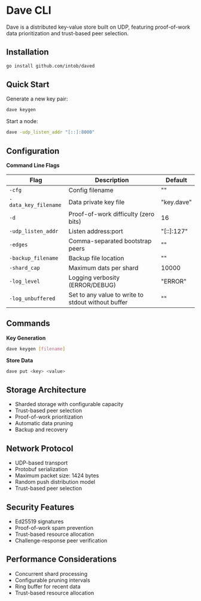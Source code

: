 # Dave CLI

Dave is a distributed key-value store built on UDP, featuring proof-of-work data prioritization and trust-based peer selection.

## Installation

```bash
go install github.com/intob/daved
```

## Quick Start

Generate a new key pair:
```bash
dave keygen
```

Start a node:
```bash
dave -udp_listen_addr "[::]:8000"
```

## Configuration

**Command Line Flags**

| Flag | Description | Default |
|------|-------------|---------|
| `-cfg` | Config filename | "" |
| `-data_key_filename` | Data private key file | "key.dave" |
| `-d` | Proof-of-work difficulty (zero bits) | 16 |
| `-udp_listen_addr` | Listen address:port | "[::]:127" |
| `-edges` | Comma-separated bootstrap peers | "" |
| `-backup_filename` | Backup file location | "" |
| `-shard_cap` | Maximum dats per shard | 10000 |
| `-log_level` | Logging verbosity (ERROR/DEBUG) | "ERROR" |
| `-log_unbuffered` | Set to any value to write to stdout without buffer | "" |

## Commands

**Key Generation**
```bash
dave keygen [filename]
```

**Store Data**
```bash
dave put <key> <value>
```

## Storage Architecture

- Sharded storage with configurable capacity
- Trust-based peer selection
- Proof-of-work prioritization
- Automatic data pruning
- Backup and recovery

## Network Protocol

- UDP-based transport
- Protobuf serialization
- Maximum packet size: 1424 bytes
- Random push distribution model
- Trust-based peer selection

## Security Features

- Ed25519 signatures
- Proof-of-work spam prevention
- Trust-based resource allocation
- Challenge-response peer verification

## Performance Considerations

- Concurrent shard processing
- Configurable pruning intervals
- Ring buffer for recent data
- Trust-based resource allocation
